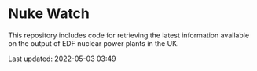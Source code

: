 # Nuke Watch

This repository includes code for retrieving the latest information available on the output of EDF nuclear power plants in the UK.

Last updated: 2022-05-03 03:49